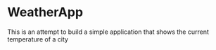 # WeatherApp
This is an attempt to build a simple application that shows the current temperature of a city
